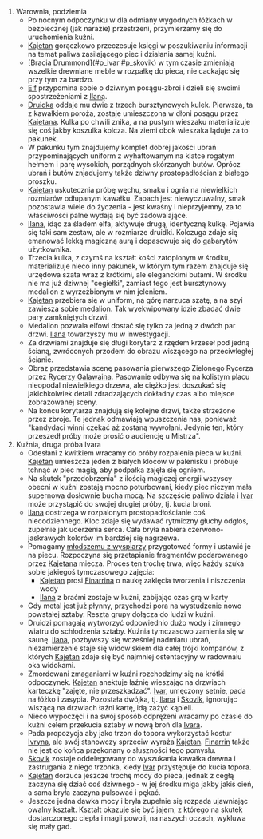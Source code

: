1. Warownia, podziemia
    - Po nocnym odpoczynku w dla odmiany wygodnych łóżkach w bezpiecznej (jak narazie) przestrzeni, przymierzamy się do uruchomienia kuźni.
    - [Kajetan](#g_kajetan) gorączkowo przeczesuje księgi w poszukiwaniu informacji na temat paliwa zasilającego piec i działania samej kuźni.
    - [Bracia Drummond](#p_ivar #p_skovik) w tym czasie zmieniają wszelkie drewniane meble w rozpałkę do pieca, nie cackając się przy tym za bardzo.
    - [Elf](#g_kajetan) przypomina sobie o dziwnym posągu-zbroi i dzieli się swoimi spostrzeżeniami z [Ilaną](#g_ilana).
    - [Druidka](#g_ilana) oddaje mu dwie z trzech bursztynowych kulek. Pierwsza, ta z kawałkiem poroża, zostaje umieszczona w dłoni posągu przez [Kajetana](#g_kajetan). Kulka po chwili znika, a na pustym wieszaku materializuje się coś jakby koszulka kolcza. Na ziemi obok wieszaka ląduje za to pakunek.
    - W pakunku tym znajdujemy komplet dobrej jakości ubrań przypominających uniform z wyhaftowanym na klatce rogatym hełmem i parę wysokich, porządnych skórzanych butów. Oprócz ubrań i butów znjadujemy także dziwny prostopadłościan z białego proszku.
    - [Kajetan](#g_kajetan) uskutecznia próbę węchu, smaku i ognia na niewielkich rozmiarów odłupanym kawałku. Zapach jest niewyczuwalny, smak pozostawia wiele do życzenia - jest kwaśny i nieprzyjemny, za to właściwości palne wydają się być zadowalające.
    - [Ilana](#g_ilana), idąc za śladem elfa, aktywuje drugą, identyczną kulkę. Pojawia się taki sam zestaw, ale w rozmiarze druidki. Kolczuga zdaje się emanować lekką magiczną aurą i dopasowuje się do gabarytów użytkownika.
    - Trzecia kulka, z czymś na kształt kości zatopionym w środku, materializuje nieco inny pakunek, w którym tym razem znajduje się urzędowa szata wraz z krótkimi, ale eleganckimi butami. W środku nie ma już dziwnej "cegiełki", zamiast tego jest bursztynowy medalion z wyrzeźbionym w nim jeleniem.
    - [Kajetan](#g_kajetan) przebiera się w uniform, na górę narzuca szatę, a na szyi zawiesza sobie medalion. Tak wyekwipowany idzie zbadać dwie pary zamkniętych drzwi.
    - Medalion pozwala elfowi dostać się tylko za jedną z dwóch par drzwi. [Ilana](#g_ilana) towarzyszy mu w inwestygacji.
    - Za drzwiami znajduje się długi korytarz z rzędem krzeseł pod jedną ścianą, zwróconych przodem do obrazu wiszącego na przeciwległej ścianie.
    - Obraz przedstawia scenę pasowania pierwszego Zielonego Rycerza przez [Rycerzy Galawaina](#r_rycerze_galawaina). Pasowanie odbywa się na kolistym placu nieopodal niewielkiego drzewa, ale ciężko jest doszukać się jakichkolwiek detali zdradzających dokładny czas albo miejsce zobrazowanej sceny.
    - Na końcu korytarza znajdują się kolejne drzwi, także strzeżone przez zbroje. Te jednak odmawiają wpuszczenia nas, ponieważ "kandydaci winni czekać aż zostaną wywołani. Jedynie ten, który przeszedł próby może prosić o audiencję u Mistrza".
2. Kuźnia, druga próba Ivara
    - Odesłani z kwitkiem wracamy do próby rozpalenia pieca w kuźni. [Kajetan](#g_kajetan) umieszcza jeden z białych kloców w palenisku i próbuje tchnąć w piec magią, aby podpałka zajęła się ogniem. 
    - Na skutek "przedobrzenia" z ilością magiczej energii wszyscy obecni w kuźni zostają mocno poturbowani, kiedy piec niczym mała supernowa dosłownie bucha mocą. Na szczęście paliwo działa i [Ivar](#p_ivar) może przystąpić do swojej drugiej próby, tj. kucia broni.
    - [Ilana](#g_ilana) dostrzega w rozpalonym prostopadłościanie coś niecodziennego. Kloc zdaje się wydawać rytmiczny głuchy odgłos, zupełnie jak uderzenia serca. Cała bryła nabiera czerwono-jaskrawych kolorów im bardziej się nagrzewa.
    - Pomagamy [młodszemu z wyspiarzy](#p_ivar) przygotować formy i ustawić je na piecu. Rozpoczyna się przetapianie fragmentów podarowanego przez [Kajetana](#g_kajetan) miecza. Proces ten trochę trwa, więc każdy szuka sobie jakiegoś tymczasowego zajęcia:
        - [Kajetan](#g_kajetan) prosi [Finarrina](#p_druid_finarrin) o naukę zaklęcia tworzenia i niszczenia wody
        - [Ilana](#g_ilana) z braćmi zostaje w kuźni, zabijając czas grą w karty
    - Gdy metal jest już płynny, przychodzi pora na wystudzenie nowo powstałej sztaby. Reszta grupy dołącza do ludzi w kuźni.
    - Druidzi pomagają wytworzyć odpowiednio dużo wody i zimnego wiatru do schłodzenia sztaby. Kuźnia tymczasowo zamienia się w saunę. [Ilana](#g_ilana), pozbywszy się wcześniej nadmiaru ubrań, niezamierzenie staje się widowiskiem dla całej trójki kompanów, z których [Kajetan](#g_kajetan) zdaje się być najmniej ostentacyjny w radownaiu oka widokami.
    - Zmordowani zmaganiami w kuźni rozchodzimy się na krótki odpoczynek. [Kajetan](#g_kajetan) anektuje łaźnię wieszając na drzwiach karteczkę "zajęte, nie przeszkadzać". [Ivar](#p_ivar), umęczony setnie, pada na łóżko i zasypia. Pozostała dwójka, tj. [Ilana](#g_ilana) i [Skovik](#p_skovik), ignorując wiszącą na drzwiach łaźni kartę, idą zażyć kąpieli.
    - Nieco wypoczęci i na swój sposób odprężeni wracamy po czasie do kuźni celem przekucia sztaby w nową broń dla [Ivara](#p_ivar).
    - Pada propozycja aby jako trzon do topora wykorzystać kostur [Ivryna](#p_ivryn), ale swój stanowczy sprzeciw wyraża [Kajetan](#g_kajetan). [Finarrin](#p_druid_finarrin) także nie jest do końca przekonany o słuszności tego pomysłu.
    - [Skovik](#p_skovik) zostaje oddelegowany do wyszukania kawałka drewna i zastrugania z niego trzonka, kiedy [Ivar](#p_ivar) przystępuje do kucia topora.
    - [Kajetan](#g_kajetan) dorzuca jeszcze trochę mocy do pieca, jednak z cegłą zaczyna się dziać coś dziwnego - w jej środku miga jakby jakiś cień, a sama bryła zaczyna pulsować i pękać.
    - Jeszcze jedna dawka mocy i bryła zupełnie się rozpada ujawniając owalny kształt. Kształt okazuje się być jajem, z którego na skutek dostarczonego ciepła i magii powoli, na naszych oczach, wykluwa się mały gad.